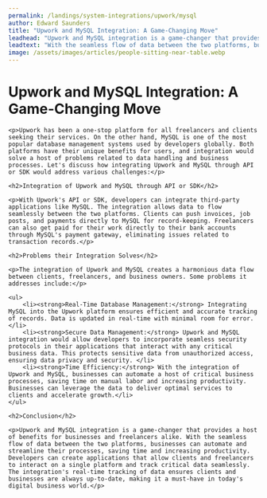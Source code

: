 ```yaml
---
permalink: /landings/system-integrations/upwork/mysql
author: Edward Saunders
title: "Upwork and MySQL Integration: A Game-Changing Move"
leadhead: "Upwork and MySQL integration is a game-changer that provides a host of benefits for businesses and freelancers alike"
leadtext: "With the seamless flow of data between the two platforms, businesses can automate and streamline their processes, saving time and increasing productivity. Developers can create applications that allow clients and freelancers to interact on a single platform and track critical data seamlessly. The integration's real-time tracking of data ensures clients and businesses are always up-to-date, making it a must-have in today's digital business world."
image: /assets/images/articles/people-sitting-near-table.webp
---
```

<div class="arttext">
	<h1>Upwork and MySQL Integration: A Game-Changing Move</h1>

	<p>Upwork has been a one-stop platform for all freelancers and clients seeking their services. On the other hand, MySQL is one of the most popular database management systems used by developers globally. Both platforms have their unique benefits for users, and integration would solve a host of problems related to data handling and business processes. Let's discuss how integrating Upwork and MySQL through API or SDK would address various challenges:</p>

	<h2>Integration of Upwork and MySQL through API or SDK</h2>

	<p>With Upwork's API or SDK, developers can integrate third-party applications like MySQL. The integration allows data to flow seamlessly between the two platforms. Clients can push invoices, job posts, and payments directly to MySQL for record-keeping. Freelancers can also get paid for their work directly to their bank accounts through MySQL's payment gateway, eliminating issues related to transaction records.</p>

	<h2>Problems their Integration Solves</h2>

	<p>The integration of Upwork and MySQL creates a harmonious data flow between clients, freelancers, and business owners. Some problems it addresses include:</p>

	<ul>
		<li><strong>Real-Time Database Management:</strong> Integrating MySQL into the Upwork platform ensures efficient and accurate tracking of records. Data is updated in real-time with minimal room for error.</li>
		<li><strong>Secure Data Management:</strong> Upwork and MySQL integration would allow developers to incorporate seamless security protocols in their applications that interact with any critical business data. This protects sensitive data from unauthorized access, ensuring data privacy and security. </li>
		<li><strong>Time Efficiency:</strong> With the integration of Upwork and MySQL, businesses can automate a host of critical business processes, saving time on manual labor and increasing productivity. Businesses can leverage the data to deliver optimal services to clients and accelerate growth.</li>
	</ul>

	<h2>Conclusion</h2>

	<p>Upwork and MySQL integration is a game-changer that provides a host of benefits for businesses and freelancers alike. With the seamless flow of data between the two platforms, businesses can automate and streamline their processes, saving time and increasing productivity. Developers can create applications that allow clients and freelancers to interact on a single platform and track critical data seamlessly. The integration's real-time tracking of data ensures clients and businesses are always up-to-date, making it a must-have in today's digital business world.</p>

</div>